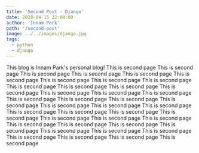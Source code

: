 ```yaml
---
title: 'Second Post - Django'
date: 2020-04-15 22:00:00
author: 'Innam Park'
path: '/second-post'
image: ../../images/django.jpg
tags:
  - python
  - django
---
```


This blog is Innam Park's personal blog! This is second page This is second page This is second page This is second page This is second page This is second page This is second page This is second page This is second page This is second page This is second page This is second page This is second page This is second page This is second page This is second page This is second page This is second page This is second page This is second page This is second page This is second page This is second page This is second page This is second page This is second page This is second page This is second page This is second page This is second page This is second page This is second page This is second page This is second page This is second page This is second page This is second page This is second page This is second page This is second page This is second page 